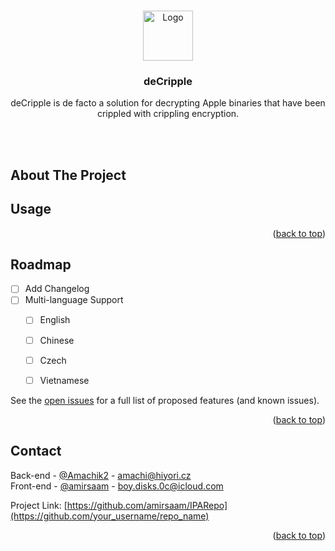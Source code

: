 <a name="readme-top"></a>


<!-- PROJECT LOGO -->
<br />
<div align="center">
  <a href="https://github.com/amirsaam/deCripple">
    <img src="images/logo.png" alt="Logo" width="80" height="80">
  </a>

  <h3 align="center">deCripple</h3>

  <p align="center">
    deCripple is de facto a solution for decrypting Apple binaries that have been crippled with crippling encryption.
  </p>
</div>

<br>
<br>

<!-- ABOUT THE PROJECT -->
## About The Project




<!-- USAGE EXAMPLES -->
## Usage


<p align="right">(<a href="#readme-top">back to top</a>)</p>



<!-- ROADMAP -->
## Roadmap

- [ ] Add Changelog
- [ ] Multi-language Support
    - [ ] English
    - [ ] Chinese
    - [ ] Czech
    - [ ] Vietnamese
    

See the [open issues](https://github.com/amirsaam/IPARepo/issues) for a full list of proposed features (and known issues).

<p align="right">(<a href="#readme-top">back to top</a>)</p>


<!-- CONTACT -->
## Contact

Back-end - [@Amachik2](https://twitter.com/Amachik2) - amachi@hiyori.cz
<br>
Front-end - [@amirsaam](https://twitter.com/amirsaam) - boy.disks.0c@icloud.com

Project Link: [https://github.com/amirsaam/IPARepo](https://github.com/your_username/repo_name)

<p align="right">(<a href="#readme-top">back to top</a>)</p>


